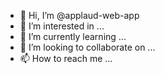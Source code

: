 - 👋 Hi, I’m @applaud-web-app
- 👀 I’m interested in ...
- 🌱 I’m currently learning ...
- 💞️ I’m looking to collaborate on ...
- 📫 How to reach me ...

<!---
applaud-web-app/applaud-web-app is a ✨ special ✨ repository because its `README.md` (this file) appears on your GitHub profile.
You can click the Preview link to take a look at your changes.
--->
